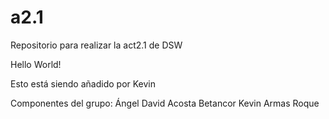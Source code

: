 # a2.1
Repositorio para realizar la act2.1 de DSW  

Hello World!  

Esto está siendo añadido por Kevin

Componentes del grupo:
Ángel David Acosta Betancor
Kevin Armas Roque
